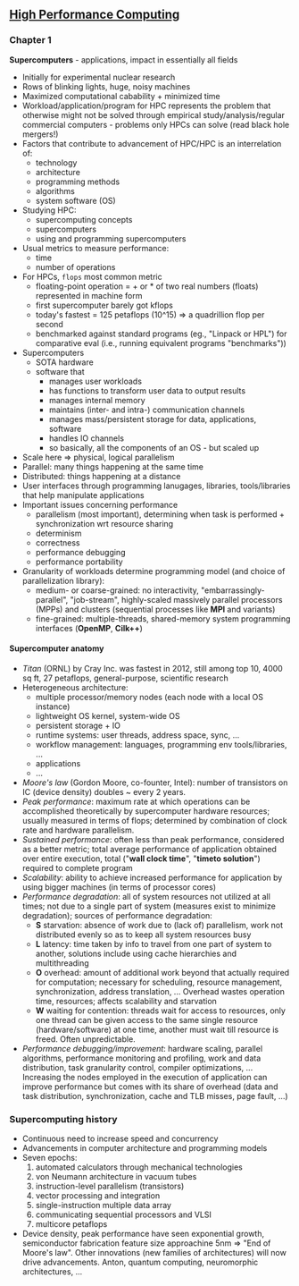 ## [High Performance Computing](https://www-sciencedirect-com.focus.lib.kth.se/book/9780124201583/high-performance-computing)

### Chapter 1
**Supercomputers** - applications, impact in essentially all fields
- Initially for experimental nuclear research
- Rows of blinking lights, huge, noisy machines
- Maximized computational cabability + minimized time
- Workload/application/program for HPC represents the problem that otherwise might not be solved through empirical study/analysis/regular commercial computers - problems only HPCs can solve (read black hole mergers!)
- Factors that contribute to advancement of HPC/HPC is an interrelation of:
  - technology
  - architecture
  - programming methods
  - algorithms
  - system software (OS)
- Studying HPC:
  - supercomputing concepts
  - supercomputers
  - using and programming supercomputers
- Usual metrics to measure performance:
  - time
  - number of operations
- For HPCs, `flops` most common metric
  - floating-point operation = + or * of two real numbers (floats) represented in machine form
  - first supercomputer barely got kflops
  - today's fastest = 125 petaflops (10^15) => a quadrillion flop per second
  - benchmarked against standard programs (eg., "Linpack or HPL") for comparative eval (i.e., running equivalent programs "benchmarks"))
- Supercomputers
  - SOTA hardware
  - software that 
    - manages user workloads
    - has functions to transform user data to output results
    - manages internal memory
    - maintains (inter- and intra-) communication channels
    - manages mass/persistent storage for data, applications, software
    - handles IO channels
    - so basically, all the components of an OS - but scaled up
- Scale here => physical, logical parallelism
- Parallel: many things happening at the same time
- Distributed: things happening at a distance 
- User interfaces through programming lanugages, libraries, tools/libraries that help manipulate applications
- Important issues concerning performance
  - parallelism (most important), determining when task is performed + synchronization wrt resource sharing
  - determinism
  - correctness
  - performance debugging
  - performance portability
- Granularity of workloads determine programming model (and choice of parallelization library):
  - medium- or coarse-grained: no interactivity, "embarrassingly-parallel", "job-stream", highly-scaled massively parallel processors (MPPs) and clusters (sequential processes like **MPI** and variants)
  - fine-grained: multiple-threads, shared-memory system programming interfaces (**OpenMP**, **Cilk++**)

#### Supercomputer anatomy
- _Titan_ (ORNL) by Cray Inc. was fastest in 2012, still among top 10, 4000 sq ft, 27 petaflops, general-purpose, scientific research
- Heterogeneous architecture:
  - multiple processor/memory nodes (each node with a local OS instance)
  - lightweight OS kernel, system-wide OS
  - persistent storage + IO
  - runtime systems: user threads, address space, sync, ...
  - workflow management: languages, programming env tools/libraries, ...
  - applications
  - ...
- _Moore's law_ (Gordon Moore, co-founter, Intel): number of transistors on IC (device density) doubles ~ every 2 years.
- _Peak performance_: maximum rate at which operations can be accomplished theoretically by supercomputer hardware resources; usually measured in terms of flops; determined by combination of clock rate and hardware parallelism.
- _Sustained performance_: often less than peak performance, considered as a better metric; total average performance of application obtained over entire execution, total ("**wall clock time**", "**timeto solution**") required to complete program
- _Scalability_: ability to achieve increased performance for application by using bigger machines (in terms of processor cores)
- _Performance degradation_: all of system resources not utilized at all times; not due to a single part of system (measures exist to minimize degradation); sources of performance degradation:
  - **S** starvation: absence of work due to (lack of) parallelism, work not distributed evenly so as to keep all system resources busy
  - **L** latency: time taken by info to travel from one part of system to another, solutions include using cache hierarchies and multithreading
  - **O** overhead: amount of additional work beyond that actually required for computation; necessary for scheduling, resource management, synchronization, address translation, ... Overhead wastes operation time, resources; affects scalability and starvation
  - **W** waiting for contention: threads wait for access to resources, only one thread can be given access to the same single resource (hardware/software) at one time, another must wait till resource is freed. Often unpredictable.
- _Performance debugging/improvement_: hardware scaling, parallel algorithms, performance monitoring and profiling, work and data distribution, task granularity control, compiler optimizations, ... Increasing the nodes employed in the execution of application can improve performance but comes with its share of overhead (data and task distribution, synchronization, cache and TLB misses, page fault, ...)

### Supercomputing history
- Continuous need to increase speed and concurrency
- Advancements in computer architecture and programming models
- Seven epochs:
  1. automated calculators through mechanical technologies
  2. von Neumann architecture in vacuum tubes
  3. instruction-level parallelism (transistors)
  4. vector processing and integration
  5. single-instruction multiple data array
  6. communicating sequential processors and VLSI
  7. multicore petaflops
- Device density, peak performance have seen exponential growth, semiconductor fabrication feature size approachine 5nm => "End of Moore's law". Other innovations (new families of architectures) will now drive advancements. Anton, quantum computing, neuromorphic architectures, ...
 